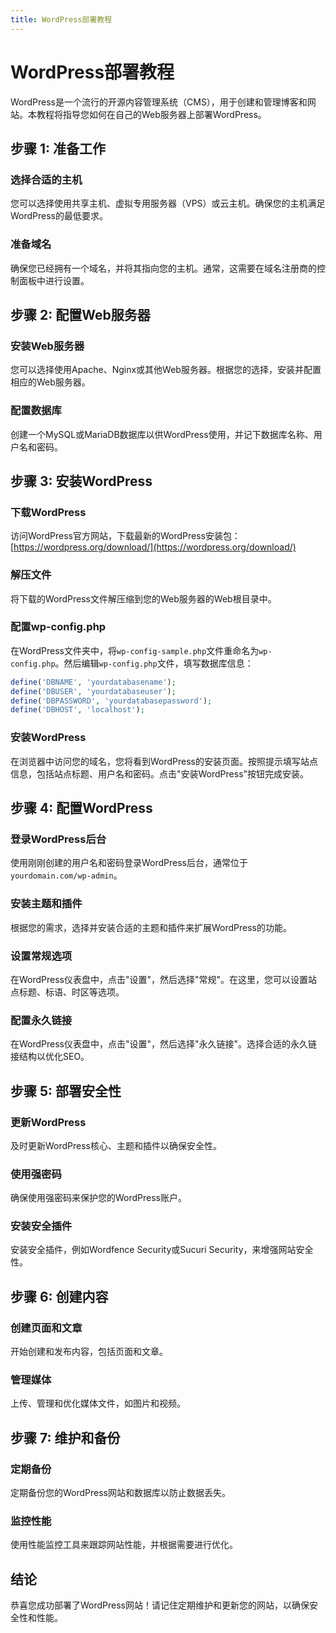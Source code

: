 ```yaml
---
title: WordPress部署教程
---
```


# WordPress部署教程

WordPress是一个流行的开源内容管理系统（CMS），用于创建和管理博客和网站。本教程将指导您如何在自己的Web服务器上部署WordPress。

## 步骤 1: 准备工作

### 选择合适的主机

您可以选择使用共享主机、虚拟专用服务器（VPS）或云主机。确保您的主机满足WordPress的最低要求。

### 准备域名

确保您已经拥有一个域名，并将其指向您的主机。通常，这需要在域名注册商的控制面板中进行设置。

## 步骤 2: 配置Web服务器

### 安装Web服务器

您可以选择使用Apache、Nginx或其他Web服务器。根据您的选择，安装并配置相应的Web服务器。

### 配置数据库

创建一个MySQL或MariaDB数据库以供WordPress使用，并记下数据库名称、用户名和密码。

## 步骤 3: 安装WordPress

### 下载WordPress

访问WordPress官方网站，下载最新的WordPress安装包：[https://wordpress.org/download/](https://wordpress.org/download/)

### 解压文件

将下载的WordPress文件解压缩到您的Web服务器的Web根目录中。

### 配置wp-config.php

在WordPress文件夹中，将`wp-config-sample.php`文件重命名为`wp-config.php`。然后编辑`wp-config.php`文件，填写数据库信息：

```php
define('DBNAME', 'yourdatabasename');
define('DBUSER', 'yourdatabaseuser');
define('DBPASSWORD', 'yourdatabasepassword');
define('DBHOST', 'localhost');
```


### 安装WordPress

在浏览器中访问您的域名，您将看到WordPress的安装页面。按照提示填写站点信息，包括站点标题、用户名和密码。点击"安装WordPress"按钮完成安装。

## 步骤 4: 配置WordPress

### 登录WordPress后台

使用刚刚创建的用户名和密码登录WordPress后台，通常位于`yourdomain.com/wp-admin`。

### 安装主题和插件

根据您的需求，选择并安装合适的主题和插件来扩展WordPress的功能。

### 设置常规选项

在WordPress仪表盘中，点击"设置"，然后选择"常规"。在这里，您可以设置站点标题、标语、时区等选项。

### 配置永久链接

在WordPress仪表盘中，点击"设置"，然后选择"永久链接"。选择合适的永久链接结构以优化SEO。

## 步骤 5: 部署安全性

### 更新WordPress

及时更新WordPress核心、主题和插件以确保安全性。

### 使用强密码

确保使用强密码来保护您的WordPress账户。

### 安装安全插件

安装安全插件，例如Wordfence Security或Sucuri Security，来增强网站安全性。

## 步骤 6: 创建内容

### 创建页面和文章

开始创建和发布内容，包括页面和文章。

### 管理媒体

上传、管理和优化媒体文件，如图片和视频。

## 步骤 7: 维护和备份

### 定期备份

定期备份您的WordPress网站和数据库以防止数据丢失。

### 监控性能

使用性能监控工具来跟踪网站性能，并根据需要进行优化。

## 结论

恭喜您成功部署了WordPress网站！请记住定期维护和更新您的网站，以确保安全性和性能。